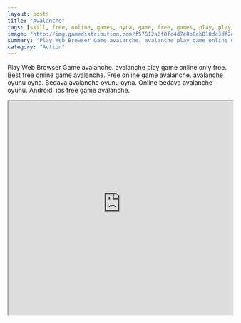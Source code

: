 ```yaml
---
layout: posts
title: "Avalanche"
tags: [skill, free, online, games, oyna, game, free, games, play, play, games]
image: "http://img.gamedistribution.com/f57512a6f8fc4d7e8b0cb810dc3df2d0.jpg"
summary: "Play Web Browser Game avalanche. avalanche play game online only free. Best free online game avalanche. Free online game avalanche. avalanche oyunu oyna. Bedava avalanche oyunu oyna. Online bedava avalanche oyunu. Android, ios free game avalanche."
category: "Action"
---
```


Play Web Browser Game avalanche. avalanche play game online only free. Best free online game avalanche. Free online game avalanche. avalanche oyunu oyna. Bedava avalanche oyunu oyna. Online bedava avalanche oyunu. Android, ios free game avalanche.

<iframe width="100%" height="480px;" src="http://flash.gamedistribution.com?game=f57512a6f8fc4d7e8b0cb810dc3df2d0"></iframe>